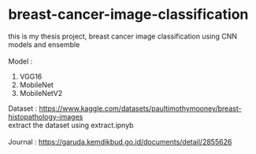 # breast-cancer-image-classification

this is my thesis project, breast cancer image classification using CNN models and ensemble
<br> <br>
Model : <br>
1. VGG16 <br>
2. MobileNet <br>
3. MobileNetV2 <br>

Dataset : https://www.kaggle.com/datasets/paultimothymooney/breast-histopathology-images
<br>
extract the dataset using extract.ipnyb 
<br><br>
Journal : https://garuda.kemdikbud.go.id/documents/detail/2855626

